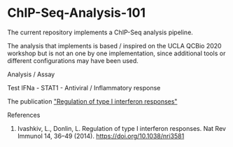 # ChIP-Seq-Analysis-101


The current repository implements a ChIP-Seq analysis pipeline.

The analysis that implements is based / inspired on the UCLA QCBio 2020 workshop but is not an one by one implementation, since additional tools or different configurations may have been used.

Analysis / Assay

Test IFNa - STAT1 -  Antiviral / Inflammatory response 

The publication ["Regulation of type I interferon responses"](https://doi.org/10.1038/nri3581)






References


1.  Ivashkiv, L., Donlin, L. Regulation of type I interferon responses. Nat Rev Immunol 14, 36–49 (2014). https://doi.org/10.1038/nri3581

